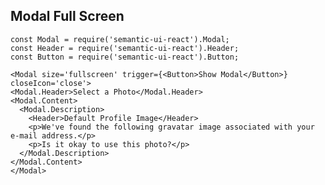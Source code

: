 ## Modal Full Screen

    const Modal = require('semantic-ui-react').Modal;
    const Header = require('semantic-ui-react').Header;
    const Button = require('semantic-ui-react').Button;

    <Modal size='fullscreen' trigger={<Button>Show Modal</Button>} closeIcon='close'>
    <Modal.Header>Select a Photo</Modal.Header>
    <Modal.Content>
      <Modal.Description>
        <Header>Default Profile Image</Header>
        <p>We've found the following gravatar image associated with your e-mail address.</p>
        <p>Is it okay to use this photo?</p>
      </Modal.Description>
    </Modal.Content>
    </Modal>


